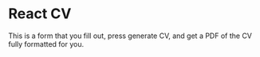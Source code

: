 # React CV

This is a form that you fill out, press generate CV, and get a PDF of the CV fully formatted for you.
